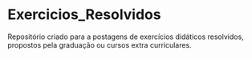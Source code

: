 # Exercicios_Resolvidos
Repositório criado para a postagens de exercícios didáticos resolvidos, propostos pela graduação ou cursos extra curriculares.

